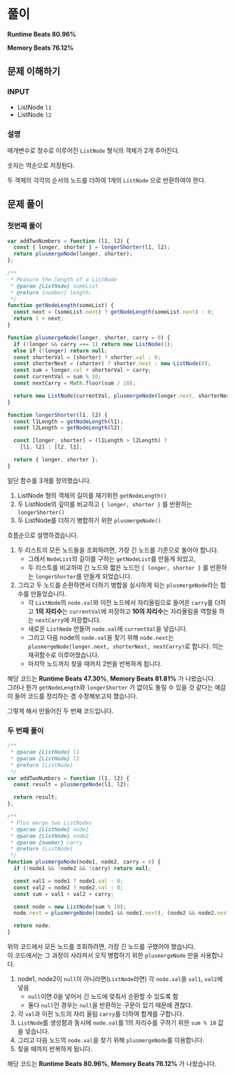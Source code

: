 # 풀이

**Runtime Beats 80.96%**  


**Memory Beats 76.12%**  



## 문제 이해하기

### INPUT
- ListNode `l1`
- ListNode `l2`

### 설명

매개변수로 정수로 이루어진 `ListNode` 형식의 객체가 2개 주어진다.

숫자는 역순으로 저장된다.

두 객체의 각각의 순서의 노드를 더하여 1개의 `ListNode` 으로 반환하여야 한다.

## 문제 풀이

### 첫번째 풀이
~~~javascript
var addTwoNumbers = function (l1, l2) {
  const { longer, shorter } = longerShorter(l1, l2);
  return plusmergeNode(longer, shorter);
};

/**
 * Measure the length of a ListNode
 * @param {ListNode} someList 
 * @return {number} length;
 */
function getNodeLength(someList) {
  const next = (someList.next) ? getNodeLength(someList.next) : 0;
  return 1 + next;
}

function plusmergeNode(longer, shorter, carry = 0) {
  if (!longer && carry === 1) return new ListNode(1);
  else if (!longer) return null;
  const shorterVal = (shorter) ? shorter.val : 0;
  const shorterNext = (shorter) ? shorter.next : new ListNode(0);
  const sum = longer.val + shorterVal + carry;
  const currentVal = sum % 10;
  const nextCarry = Math.floor(sum / 10);

  return new ListNode(currentVal, plusmergeNode(longer.next, shorterNext, nextCarry));
}

function longerShorter(l1, l2) {
  const l1Length = getNodeLength(l1);
  const l2Length = getNodeLength(l2);

  const [longer, shorter] = (l1Length > l2Length) ?
    [l1, l2] : [l2, l1];

  return { longer, shorter };
}
~~~
일단 함수를 3개를 정의했습니다.

1. ListNode 형의 객체의 길이를 재기위한 `getNodeLength()`
2. 두 ListNode의 깊이를 비교하고 `{ longer, shorter }` 를 반환하는 `longerShorter()`
3. 두 ListNode를 더하기 병합하기 위한 `plusmergeNode()`

흐름순으로 설명하겠습니다.
1. 두 리스트의 모든 노드들을 조회하려면, 가장 긴 노드를 기준으로 돌아야 합니다.
    - 그래서 `NodeList`의 길이를 구하는 `getNodeList`를 만들게 되었고,
    - 두 리스트를 비교하여 긴 노드와 짧은 노드인 `{ longer, shorter }` 를 반환하는 `longerShorter`를 만들게 되었습니다.
2. 그리고 두 노드를 순환하면서 더하기 병합을 실시하게 되는 `plusmergeNode`라는 함수를 만들었습니다.  
    - 각 `ListNode`의 `node.val`와 이전 노드에서 자리올림으로 들어온 `carry`를 더하고 **1의 자리수**는 `currentVal`에 저장하고 **10의 자리수**는 자리올림을 역할을 하는 `nextCarry`에 저장합니다.
    - 새로운 `ListNode` 만들어 `node.val`에 `currentVal`을 넣습니다.
    - 그리고 다음 node의 `node.val`을 찾기 위해 `node.next`는 `plusmergeNode(longer.next, shorterNext, nextCarry)`로 합니다. 이는 재귀함수로 이루어졌습니다.
    - 마지막 노드까지 찾을 때까지 2번을 반복하게 됩니다.

해당 코드는 **Runtime Beats 47.30%**, **Memory Beats 81.81%** 가 나왔습니다.  
그러나 뭔가 `getNodeLength`와 `longerShorter` 가 없이도 돌릴 수 있을 것 같다는 예감이 들어 코드를 정리하는 겸 수정해보고자 했습니다.  

그렇게 해서 만들어진 두 번째 코드입니다.  

### 두 번째 풀이
~~~javascript
/**
 * @param {ListNode} l1
 * @param {ListNode} l2
 * @return {ListNode}
 */
var addTwoNumbers = function (l1, l2) {
  const result = plusmergeNode(l1, l2);

  return result;
};

/**
 * Plus merge two ListNodes
 * @param {ListNode} node1 
 * @param {ListNode} node2 
 * @param {number} carry 
 * @return {ListNode}
 */
function plusmergeNode(node1, node2, carry = 0) {
  if (!node1 && !node2 && !carry) return null;

  const val1 = node1 ? node1.val : 0;
  const val2 = node2 ? node2.val : 0;
  const sum = val1 + val2 + carry;

  const node = new ListNode(sum % 10);
  node.next = plusmergeNode((node1 && node1.next), (node2 && node2.next), Math.floor(sum / 10));

  return node;
}
~~~
위의 코드에서 모든 노드를 조회하려면, 가장 긴 노드를 구했어야 했습니다.  
이 코드에서는 그 과정이 사라져서 오직 병합하기 위한 `plusmergeNode` 만을 사용합니다.

1. node1, node2이 `null`이 아니라면(`ListNode`라면) 각 `node.val`을 `val1`, `val2`에 넣음
    - `null`이면 0을 넣어서 긴 노드에 맞춰서 순환할 수 있도록 함
    - 둘다 `null`인 경우는 `null`을 반환하는 구문이 있기 때문에 괜찮다.
2. 각 `val`과 이전 노드의 자리 올림 `carry`를 더하여 합계를 구합니다.
3. `ListNode`를 생성함과 동시에 `node.val`를 1의 자리수를 구하기 위한 `sum % 10` 값을 넣습니다.
4. 그리고 다음 노드의 `node.val`을 찾기 위해 `plusmergeNode`를 이용합니다.
5. 찾을 때까지 반복하게 됩니다.

해당 코드는 **Runtime Beats 80.96%**, **Memory Beats 76.12%** 가 나왔습니다.  

